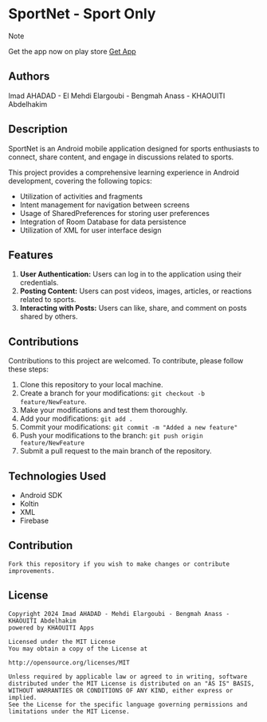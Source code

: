 # SportNet - Sport Only

> [!Note]
> Get the app now on play store
> [Get App](https://play.google.com/store/apps/details?id=com.ensias.sportnet)
> 


## Authors
Imad AHADAD - El Mehdi Elargoubi - Bengmah Anass - KHAOUITI Abdelhakim

## Description
SportNet is an Android mobile application designed for sports enthusiasts to connect, share content, and engage in discussions related to sports. 

This project provides a comprehensive learning experience in Android development, covering the following topics:
- Utilization of activities and fragments
- Intent management for navigation between screens
- Usage of SharedPreferences for storing user preferences
- Integration of Room Database for data persistence
- Utilization of XML for user interface design

## Features
1. **User Authentication:** Users can log in to the application using their credentials.
2. **Posting Content:** Users can post videos, images, articles, or reactions related to sports.
3. **Interacting with Posts:** Users can like, share, and comment on posts shared by others.

## Contributions
Contributions to this project are welcomed. To contribute, please follow these steps:
1. Clone this repository to your local machine.
2. Create a branch for your modifications: `git checkout -b feature/NewFeature`.
3. Make your modifications and test them thoroughly.
4. Add your modifications: `git add .`
5. Commit your modifications: `git commit -m "Added a new feature"`
6. Push your modifications to the branch: `git push origin feature/NewFeature`
7. Submit a pull request to the main branch of the repository.

## Technologies Used
- Android SDK
- Koltin
- XML
- Firebase

## Contribution

```
Fork this repository if you wish to make changes or contribute improvements.
```

## License

```
Copyright 2024 Imad AHADAD - Mehdi Elargoubi - Bengmah Anass - KHAOUITI Abdelhakim
powered by KHAOUITI Apps

Licensed under the MIT License
You may obtain a copy of the License at

http://opensource.org/licenses/MIT

Unless required by applicable law or agreed to in writing, software
distributed under the MIT License is distributed on an "AS IS" BASIS,
WITHOUT WARRANTIES OR CONDITIONS OF ANY KIND, either express or implied.
See the License for the specific language governing permissions and
limitations under the MIT License.
```
